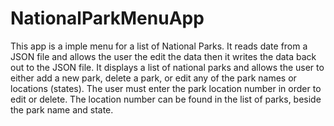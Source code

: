 # NationalParkMenuApp
This app is a imple menu for a list of National Parks.
It reads date from a JSON file and allows the user the edit the data then it writes the data back out to the JSON file.
It displays a list of national parks and allows the user to either add a new park, delete a park, or edit any of the park names or locations (states).
The user must enter the park location number in order to edit or delete.
The location number can be found in the list of parks, beside the park name and state.
